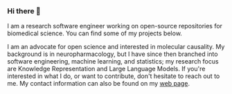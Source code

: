 ### Hi there 👋

I am a research software engineer working on open-source repositories for biomedical science. You can find some of my projects below.

I am an advocate for open science and interested in molecular causality. My background is in neuropharmacology, but I have since then branched into software engineering, machine learning, and statistics; my research focus are Knowledge Representation and Large Language Models. If you're interested in what I do, or want to contribute, don't hesitate to reach out to me. My contact information can also be found on my [web page](https://slobentanzer.github.io).

<!--
**slobentanzer/slobentanzer** is a ✨ _special_ ✨ repository because its `README.md` (this file) appears on your GitHub profile.

Here are some ideas to get you started:

- 🔭 I’m currently working on ...
- 🌱 I’m currently learning ...
- 👯 I’m looking to collaborate on ...
- 🤔 I’m looking for help with ...
- 💬 Ask me about ...
- 📫 How to reach me: ...
- 😄 Pronouns: ...
- ⚡ Fun fact: ...
-->
